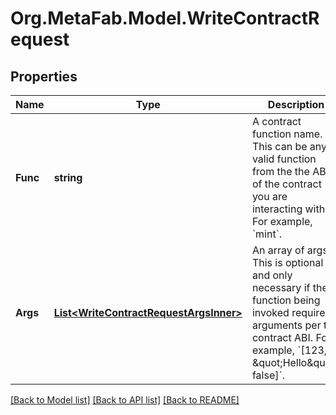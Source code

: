 
# Org.MetaFab.Model.WriteContractRequest

## Properties

Name | Type | Description | Notes
------------ | ------------- | ------------- | -------------
**Func** | **string** | A contract function name. This can be any valid function from the the ABI of the contract you are interacting with. For example, &#x60;mint&#x60;. | 
**Args** | [**List&lt;WriteContractRequestArgsInner&gt;**](WriteContractRequestArgsInner.md) | An array of args. This is optional and only necessary if the function being invoked requires arguments per the contract ABI. For example, &#x60;[123, \&quot;Hello\&quot;, false]&#x60;. | [optional] 

[[Back to Model list]](../README.md#documentation-for-models)
[[Back to API list]](../README.md#documentation-for-api-endpoints)
[[Back to README]](../README.md)

